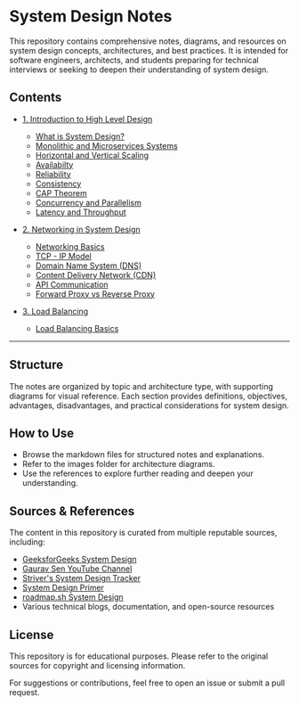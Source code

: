 # System Design Notes

This repository contains comprehensive notes, diagrams, and resources on system design concepts, architectures, and best practices. It is intended for software engineers, architects, and students preparing for technical interviews or seeking to deepen their understanding of system design.

## Contents

- [1. Introduction to High Level Design](Introduction/)
  - [What is System Design?](Introduction/1.%20What%20is%20System%20Design.md)
  - [Monolithic and Microservices Systems](Introduction/2.%20Monolithic%20and%20Microservices%20Systems.md)
  - [Horizontal and Vertical Scaling](Introduction/3.%20Scalability.md)
  - [Availabilty](Introduction/4.%20Availability.md)
  - [Reliability](Introduction/5.%20Reliability.md)
  - [Consistency](Introduction/6.%20Consistency.md)
  - [CAP Theorem](Introduction/7.%20CAP%20Theorem.md)
  - [Concurrency and Parallelism](Introduction/8.%20Concurrency%20and%20Parallelism.md)
  - [Latency and Throughput](Introduction/9.%20Latency%20vs%20Throughput.md)

- [2. Networking in System Design](Networking/)
  - [Networking Basics](Networking/1.%20Networking%20Basics.md)
  - [TCP - IP Model](Networking/2.%20TCP-IP%20Model.md)
  - [Domain Name System (DNS)](Networking/3.%20Domain%20Name%20System.md)
  - [Content Delivery Network (CDN)](Networking/4.%20Content%20Delivery%20Network.md)
  - [API Communication](Networking/5.%20API%20Communication.md)
  - [Forward Proxy vs Reverse Proxy](Networking/6.%20Proxy%20and%20Reverse%20Proxy.md) 

- [3. Load Balancing](Load%20Balancing/)
  - [Load Balancing Basics](Load%20Balancing/Load%20Balancing.md)
---

## Structure

The notes are organized by topic and architecture type, with supporting diagrams for visual reference. Each section provides definitions, objectives, advantages, disadvantages, and practical considerations for system design.

## How to Use

- Browse the markdown files for structured notes and explanations.
- Refer to the images folder for architecture diagrams.
- Use the references to explore further reading and deepen your understanding.

## Sources & References

The content in this repository is curated from multiple reputable sources, including:

- [GeeksforGeeks System Design](https://www.geeksforgeeks.org/system-design-tutorial/)
- [Gaurav Sen YouTube Channel](https://www.youtube.com/@GauravSen)
- [Striver's System Design Tracker](https://takeuforward.org/system-design/complete-system-design-roadmap-with-videos-for-sdes)
- [System Design Primer](https://github.com/donnemartin/system-design-primer)
- [roadmap.sh System Design](https://roadmap.sh/system-design)
- Various technical blogs, documentation, and open-source resources


## License

This repository is for educational purposes. Please refer to the original sources for copyright and licensing information.

For suggestions or contributions, feel free to open an issue or submit a pull request.